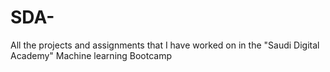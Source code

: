 # SDA-
All the projects and assignments that I have worked on in the "Saudi Digital Academy" Machine learning Bootcamp
